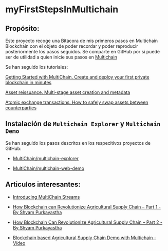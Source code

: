 # myFirstStepsInMultichain

## Propósito:

Este proyecto recoge una Bitácora de mis primeros pasos en Multichain Blockchain con el objeto de poder recordar y poder reproducir posteriormente los pasos seguidos. Se comparte en GitHub por si puede ser de utilidad a quien inicie sus pasos en [Multichain](https://www.multichain.com/) 

Se han seguido los tutoriales:


[Getting Started with MultiChain. Create and deploy your first private blockchain in minutes](https://www.multichain.com/getting-started/) 


[Asset reissuance. Multi-stage asset creation and metadata](https://www.multichain.com/developers/asset-reissuance/) 

[Atomic exchange transactions. How to safely swap assets between counterparties](https://www.multichain.com/developers/atomic-exchange-transactions/)


## Instalación de `Multichain Explorer` y `Multichain Demo`

Se han seguido los pasos descritos en los respecitivos proyectos de GitHub:

* [MultiChain/multichain-explorer
](https://github.com/MultiChain/multichain-explorer)

* [MultiChain/multichain-web-demo
](https://github.com/MultiChain/multichain-web-demo)

## Articulos interesantes:
* [Introducing MultiChain Streams](https://www.multichain.com/blog/2016/09/introducing-multichain-streams/)

* [How Blockchain can Revolutionize Agricultural Supply Chain – Part 1 - By Shyam Purkayastha](https://radiostud.io/blockchain-can-revolutionize-agricultural-supply-chain-part-1/)

* [How Blockchain Can Revolutionize Agricultural Supply Chain – Part 2 - By Shyam Purkayastha](https://radiostud.io/blockchain-can-revolutionize-agricultural-supply-chain-part-2/)

* [Blockchain based Agricultural Supply Chain Demo with Multichain - Vídeo](https://www.youtube.com/watch?v=_c691Myl8sA)